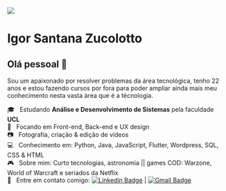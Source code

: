 <img width="auto" src="https://ibb.co/9w9rpNh">


# Igor Santana Zucolotto

## Olá pessoal 👋
Sou um apaixonado por resolver problemas da área tecnológica, tenho 22 anos e estou fazendo cursos por fora para poder ampliar ainda mais meu conhecimento nesta vasta área que é a técnologia.

 :mortar_board:  &nbsp; Estudando **Análise e Desenvolvimento de Sistemas** pela faculdade **UCL**
 <br/> :dart: &nbsp; Focando em Front-end, Back-end e UX design
 <br/> :camera: &nbsp; Fotografia, criação & edição de vídeos
 <br/> :computer: &nbsp; Conhecimento em: Python, Java, JavaScript, Flutter, Wordpress, SQL, CSS & HTML
 <br/> :video_game:  &nbsp; Sobre mim: Curto tecnologias, astronomia || games COD: Warzone, World of Warcraft e seriados da Netflix
 <br/> :email: &nbsp; Entre em contato comigo: [![Linkedin Badge](https://img.shields.io/badge/-IgorSantanaZucolotto-blue?style=flat-square&logo=Linkedin&logoColor=white&link=https://www.linkedin.com/in/igor-santana-zucolotto-4321b5108/)](https://www.linkedin.com/in/igor-santana-zucolotto-4321b5108/) 
| 
[![Gmail Badge](https://img.shields.io/badge/-igor.skzucolotto@gmail.com-c14438?style=flat-square&logo=Gmail&logoColor=white&link=mailto:igor.skzucolotto@gmail.com)](mailto:igor.skzucolotto@gmail.com)
